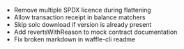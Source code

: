 * Remove multiple SPDX licence during flattening
* Allow transaction receipt in balance matchers
* Skip solc download if version is already present
* Add revertsWithReason to mock contract documentation
* Fix broken markdown in waffle-cli readme
